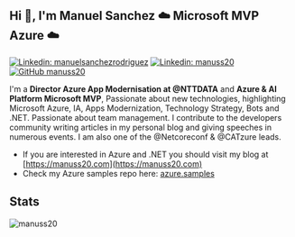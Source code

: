 ## Hi 👋, I'm **Manuel Sanchez**  ☁️ Microsoft MVP Azure ☁️

[![Linkedin: manuelsanchezrodriguez](https://img.shields.io/badge/-manuelsanchezrodriguez-blue?style=flat-square&logo=Linkedin&logoColor=white&link=https://www.linkedin.com/in/manuelsanchezrodriguez)](https://www.linkedin.com/in/manuelsanchezrodriguez/)
[![Linkedin: manuss20](https://img.shields.io/badge/-manuss20-blue?style=flat-square&logo=Twitter&logoColor=white&link=https://twitter.com/manuss20)](https://twitter.com/manuss20)
[![GitHub manuss20](https://img.shields.io/github/followers/manuss20?label=follow&style=social)](https://github.com/manuss20)

I'm a **Director Azure App Modernisation at @NTTDATA** and **Azure & AI Platform Microsoft MVP**, Passionate about new technologies, highlighting Microsoft Azure, IA, Apps Modernization, Technology Strategy, Bots and .NET. Passionate about team management. I contribute to the developers community writing articles in my personal blog and giving speeches in numerous events. I am also one of the @Netcoreconf & @CATzure leads.

* If you are interested in Azure and .NET you should visit my blog at [https://manuss20.com](https://manuss20.com)
* Check my Azure samples repo here: [azure.samples](https://github.com/Manuss20/azure.samples)

## Stats
![manuss20](https://github-readme-stats.vercel.app/api?username=manuss20&count_private=true")
